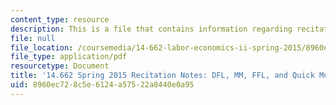 ```yaml
---
content_type: resource
description: This is a file that contains information regarding recitation 1.
file: null
file_location: /coursemedia/14-662-labor-economics-ii-spring-2015/8960ec728c5e6124a57522a8440e0a95_MIT14_662S15_Recitation1.pdf
file_type: application/pdf
resourcetype: Document
title: '14.662 Spring 2015 Recitation Notes: DFL, MM, FFL, and Quick Mundlak'
uid: 8960ec72-8c5e-6124-a575-22a8440e0a95
---
```

